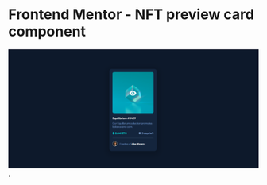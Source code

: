 # Frontend Mentor - NFT preview card component

![Preview for the NFT card component coding challenge](./design/preview-desktop.png).
